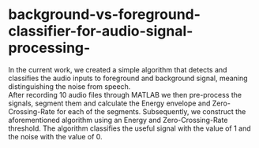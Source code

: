 # background-vs-foreground-classifier-for-audio-signal-processing-
In the current work, we created a simple algorithm that detects and classifies the audio inputs to foreground and background signal, meaning distinguishing the noise from speech.<br>
After recording 10 audio files through MATLAB we then pre-process the signals, segment them and calculate the Energy envelope and Zero-Crossing-Rate for each of the segments. Subsequently, we construct the aforementioned algorithm using an Energy and Zero-Crossing-Rate threshold. The algorithm classifies the useful signal with the value of 1 and the noise with the value of 0.
